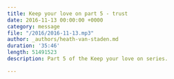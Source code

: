 ```yaml
---
title: Keep your love on part 5 - trust
date: 2016-11-13 00:00:00 +0000
category: message
file: "/2016/2016-11-13.mp3"
author: _authors/heath-van-staden.md
duration: '35:46'
length: 51491523
description: Part 5 of the Keep your love on series.

---
```


